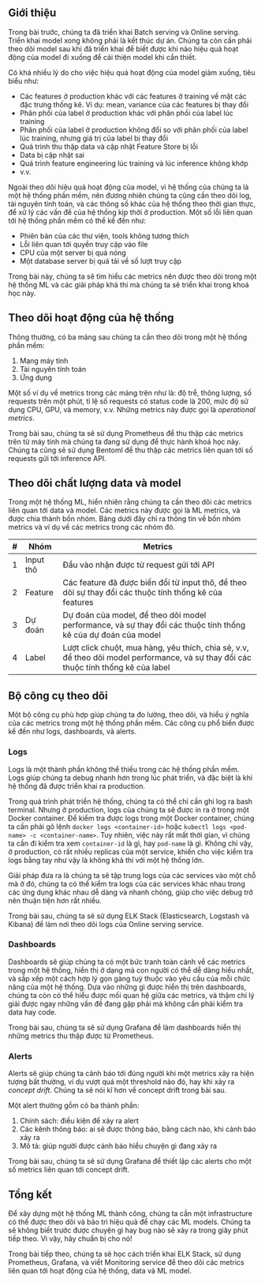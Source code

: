 ## Giới thiệu

Trong bài trước, chúng ta đã triển khai Batch serving và Online serving. Triển khai model xong không phải là kết thúc dự án. Chúng ta còn cần phải theo dõi model sau khi đã triển khai để biết được khi nào hiệu quả hoạt động của model đi xuống để cải thiện model khi cần thiết.

Có khá nhiều lý do cho việc hiệu quả hoạt động của model giảm xuống, tiêu biểu như:

- Các features ở production khác với các features ở training về mặt các đặc trưng thống kê. Ví dụ: mean, variance của các features bị thay đổi
- Phân phối của label ở production khác với phân phối của label lúc training
- Phân phối của label ở production không đổi so với phân phối của label lúc training, nhưng giá trị của label bị thay đổi
- Quá trình thu thập data và cập nhật Feature Store bị lỗi
- Data bị cập nhật sai
- Quá trình feature engineering lúc training và lúc inference không khớp
- v.v.

Ngoài theo dõi hiệu quả hoạt động của model, vì hệ thống của chúng ta là một hệ thống phần mềm, nên đương nhiên chúng ta cũng cần theo dõi log, tài nguyên tính toán, và các thông số khác của hệ thống theo thời gian thực, để xử lý các vấn đề của hệ thống kịp thời ở production. Một số lỗi liên quan tới hệ thống phần mềm có thể kể đến như:

- Phiên bản của các thư viện, tools không tương thích
- Lỗi liên quan tới quyền truy cập vào file
- CPU của một server bị quá nóng
- Một database server bị quá tải về số lượt truy cập

Trong bài này, chúng ta sẽ tìm hiểu các metrics nên được theo dõi trong một hệ thống ML và các giải pháp khả thi mà chúng ta sẽ triển khai trong khoá học này.

## Theo dõi hoạt động của hệ thống

Thông thường, có ba mảng sau chúng ta cần theo dõi trong một hệ thống phần mềm:

1. Mạng máy tính
1. Tài nguyên tính toán
1. Ứng dụng

Một số ví dụ về metrics trong các mảng trên như là: độ trễ, thông lượng, số requests trên một phút, tỉ lệ số requests có status code là 200, mức độ sử dụng CPU, GPU, và memory, v.v. Những metrics này được gọi là _operational metrics_.

Trong bài sau, chúng ta sẽ sử dụng Prometheus để thu thập các metrics trên từ máy tính mà chúng ta đang sử dụng để thực hành khoá học này. Chúng ta cũng sẽ sử dụng Bentoml để thu thập các metrics liên quan tới số requests gửi tới inference API.

## Theo dõi chất lượng data và model

Trong một hệ thống ML, hiển nhiên rằng chúng ta cần theo dõi các metrics liên quan tới data và model. Các metrics này được gọi là ML metrics, và được chia thành bốn nhóm. Bảng dưới đây chỉ ra thông tin về bốn nhóm metrics và ví dụ về các metrics trong các nhóm đó.

| #   | Nhóm      | Metrics                                                                                                                              |
| --- | --------- | ------------------------------------------------------------------------------------------------------------------------------------ |
| 1   | Input thô | Đầu vào nhận được từ request gửi tới API                                                                                             |
| 2   | Feature   | Các feature đã được biến đổi từ input thô, để theo dõi sự thay đổi các thuộc tính thống kê của features                              |
| 3   | Dự đoán   | Dự đoán của model, để theo dõi model performance, và sự thay đổi các thuộc tính thống kê của dự đoán của model                       |
| 4   | Label     | Lượt click chuột, mua hàng, yêu thích, chia sẻ, v.v, để theo dõi model performance, và sự thay đổi các thuộc tính thống kê của label |

## Bộ công cụ theo dõi

Một bộ công cụ phù hợp giúp chúng ta đo lường, theo dõi, và hiểu ý nghĩa của các metrics trong một hệ thống phần mềm. Các công cụ phổ biến được kể đến như logs, dashboards, và alerts.

### Logs

Logs là một thành phần không thể thiếu trong các hệ thống phần mềm. Logs giúp chúng ta debug nhanh hơn trong lúc phát triển, và đặc biệt là khi hệ thống đã được triển khai ra production.

Trong quá trình phát triển hệ thống, chúng ta có thể chỉ cần ghi log ra bash terminal. Nhưng ở production, logs của chúng ta sẽ được in ra ở trong một Docker container. Để kiểm tra được logs trong một Docker container, chúng ta cần phải gõ lệnh `docker logs <container-id>` hoặc `kubectl logs <pod-name> -c <container-name>`. Tuy nhiên, việc này rất mất thời gian, vì chúng ta cần đi kiểm tra xem `container-id` là gì, hay `pod-name` là gì. Không chỉ vậy, ở production, có rất nhiều replicas của một service, khiến cho việc kiểm tra logs bằng tay như vậy là không khả thi với một hệ thống lớn.

Giải pháp đưa ra là chúng ta sẽ tập trung logs của các services vào một chỗ mà ở đó, chúng ta có thể kiểm tra logs của các services khác nhau trong các ứng dụng khác nhau dễ dàng và nhanh chóng, giúp cho việc debug trở nên thuận tiện hơn rất nhiều.

Trong bài sau, chúng ta sẽ sử dụng ELK Stack (Elasticsearch, Logstash và Kibana) để làm nơi theo dõi logs của Online serving service.

### Dashboards

Dashboards sẽ giúp chúng ta có một bức tranh toàn cảnh về các metrics trong một hệ thống, hiển thị ở dạng mà con người có thể dễ dàng hiểu nhất, và sắp xếp một cách hợp lý gọn gàng tuỳ thuộc vào yêu cầu của mỗi chức năng của một hệ thống. Dựa vào những gì được hiển thị trên dashboards, chúng ta còn có thể hiểu được mối quan hệ giữa các metrics, và thậm chí lý giải được ngay những vấn đề đang gặp phải mà không cần phải kiểm tra data hay code.

Trong bài sau, chúng ta sẽ sử dụng Grafana để làm dashboards hiển thị những metrics thu thập được từ Prometheus.

### Alerts

Alerts sẽ giúp chúng ta cảnh báo tới đúng người khi một metrics xảy ra hiện tượng bất thường, ví dụ vượt quá một threshold nào đó, hay khi xảy ra _concept drift_. Chúng ta sẽ nói kĩ hơn về concept drift trong bài sau.

Một alert thường gồm có ba thành phần:

1. Chính sách: điều kiện để xảy ra alert
1. Các kênh thông báo: ai sẽ được thông báo, bằng cách nào, khi cảnh báo xảy ra
1. Mô tả: giúp người được cảnh báo hiểu chuyện gì đang xảy ra

Trong bài sau, chúng ta sẽ sử dụng Grafana để thiết lập các alerts cho một số metrics liên quan tới concept drift.

## Tổng kết

Để xây dựng một hệ thống ML thành công, chúng ta cần một infrastructure có thể được theo dõi và bảo trì hiệu quả để chạy các ML models. Chúng ta sẽ không biết trước được chuyện gì hay bug nào sẽ xảy ra trong giây phút tiếp theo. Vì vậy, hãy chuẩn bị cho nó!

Trong bài tiếp theo, chúng ta sẽ học cách triển khai ELK Stack, sử dụng Prometheus, Grafana, và viết Monitoring service để theo dõi các metrics liên quan tới hoạt động của hệ thống, data và ML model.
